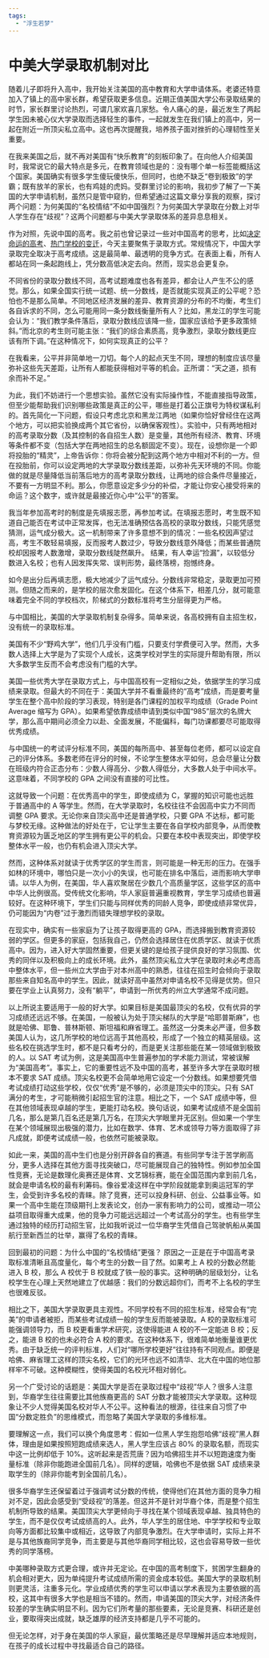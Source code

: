 ```yaml
---
tags: 
  - "浮生若梦"
---
```


# 中美大学录取机制对比

随着儿子即将升入高中，我开始关注美国的高中教育和大学申请体系。老婆还特意加入了镇上的高中家长群，希望获取更多信息。近期正值美国大学公布录取结果的时节，家长群里讨论热烈，可谓几家欢喜几家愁。令人痛心的是，最近发生了两起学生因未被心仪大学录取而选择轻生的事件，一起就发生在我们镇上的高中，另一起在附近一所顶尖私立高中。这也再次提醒我，培养孩子面对挫折的心理韧性至关重要。

在我来美国之后，就不再对美国有“快乐教育”的刻板印象了。在向他人介绍美国时，我常说它的最大特点是多元，在教育领域也是的：没有哪个单一标签能概括这个国家。美国确实有很多学生傻玩傻快乐，但同时，也绝不缺乏“卷到极致”的学霸；既有放羊的家长，也有鸡娃的虎妈。受群里讨论的影响，我初步了解了一下美国的大学申请机制，虽然只是管中窥豹，但希望通过这篇文章分享我的观察，探讨两个问题：为何美国的“名校情结”不如中国强烈？为何美国大学录取在分数上对华人学生存在“歧视”？这两个问题都与中美大学录取体系的差异息息相关。

作为对照，先说中国的高考。我之前也曾记录过一些对中国高考的思考，比如[决定命运的高考](2024-06-29-决定命运的高考/index.md)、[热门学校的变迁](2024-07-28-热门学校的变迁/index.md)，今天主要聚焦于录取方式。常规情况下，中国大学录取完全取决于高考成绩。这是最简单、最透明的竞争方式。在表面上看，所有人都站在同一条起跑线上，凭分数高低决定去向。然而，现实总会更复杂。

不同省份的录取分数线不同，高考试题难度也各有差异，都会让人产生不公的感觉。那么，如果全国实行统一试题、统一分数线，是否就能实现真正的公平呢？恐怕也不是那么简单。不同地区经济发展的差异、教育资源的分布的不均衡，考生们各自诉求的不同，怎么可能用同一条分数线衡量所有人？比如，黑龙江的学生可能会认为：“我们教学条件落后，录取分数线应该降一些，国家应该给予更多政策倾斜。”而北京的考生则可能主张：“我们的综合素质高，竞争激烈，录取分数线更应该有所下调。”在这种情况下，如何实现真正的公平？

在我看来，公平并非简单地一刀切。每个人的起点天生不同，理想的制度应该尽量弥补这些先天差距，让所有人都能获得相对平等的机会。正所谓：“天之道，损有余而补不足。”

为此，我们不妨进行一个思想实验。虽然它没有实际操作性，不能直接指导政策，但至少能帮助我们识别哪些政策是真正的公平，哪些是打着公正旗号为特权谋私利的。首先简化一下问题，假设只考虑北京和黑龙江两地（如果你恰好曾经住在这两个地方，可以把实验换成两个其它省份，以确保客观性）。实验中，只有两地相对的高考录取分数（及其控制的各自招生人数）是变量，其他所有经济、教育、环境等条件都不变（包括大学在两地招生的总名额固定不变）。现在，设想你是一个即将投胎的“精灵”，上帝告诉你：你将会被分配到这两个地方中相对不利的一方。但在投胎前，你可以设定两地的大学录取分数线差距，以弥补先天环境的不同。你能做的就是尽量降低当前落后地方的高考录取分数线，让两地的综合条件尽量接近，不要有一方明显不利。那么，你愿意设定多少分的补偿，才能让你安心接受将来的命运？这个数字，或许就是最接近你心中“公平”的答案。

我当年参加高考时的制度是先填报志愿，再参加考试。在填报志愿时，考生既不知道自己能否在考试中正常发挥，也无法准确预估各高校的录取分数线，只能凭感觉猜测，运气成分极大。这一机制带来了许多意想不到的情况：一些名校因声望过高，考生不敢轻易填报，反而报考人数过少，导致分数线意外降低；而某些普通院校却因报考人数激增，录取分数线陡然飙升。 结果，有人幸运“捡漏”，以较低分数进入名校；也有人因发挥失常、误判形势，最终落榜，抱憾终身。

如今是出分后再填志愿，极大地减少了运气成分。分数线非常稳定，录取更加可预测。但随之而来的，是学校的层次愈发固化。在这个体系下，相差几分，就可能意味着完全不同的学校档次，阶梯式的分数标准将考生分层得更为严格。

与中国相比，美国的大学录取机制复杂得多。简单来说，各高校拥有自主招生权，没有统一的录取标准。

美国有不少“野鸡大学”，他们几乎没有门槛，只要支付学费便可入学。然而，大多数人选择上大学是为了实现个人成长，这类学校对学生的实际提升帮助有限，所以大多数学生反而不会考虑没有门槛的大学。

美国一些优秀大学在录取方式上，与中国高校有一定相似之处，依据学生的学习成绩来录取。但最大的不同在于：美国大学并不看重最终的“高考”成绩，而是要考量学生在整个高中阶段的学习表现，特别是各门课程的加权平均成绩（Grade Point Average 缩写为 GPA）。如果希望依靠成绩申请到类似中国“985”层次的名牌大学，那么高中期间必须全力以赴、全面发展，不能偏科，每门功课都要尽可能取得优秀成绩。

与中国统一的考试评分标准不同，美国的每所高中、甚至每位老师，都可以设定自己的评分体系。多数老师在评分的时候，不论学生整体水平如何，总会尽量让分数在班级内符合正态分布：少数人得高分、少数人得低分，大多数人处于中间水平。这意味着，不同学校的 GPA 之间没有直接的可比性。

这就导致一个问题：在优秀高中的学生，即使成绩为 C，掌握的知识可能也远胜于普通高中的 A 等学生。然而，在大学录取时，名校往往不会因高中实力不同而调整 GPA 要求。无论你来自顶尖高中还是普通学校，只要 GPA 不达标，都可能与梦校无缘。这种做法的好处在于，它让学生主要在各自学校内部竞争，从而使教育资源较为匮乏地区的学生拥有更公平的机会。只要在本校中表现突出，即使学校整体水平一般，也仍有机会进入顶尖大学。

然而，这种体系对就读于优秀学区的学生而言，则可能是一种无形的压力。在强手如林的环境中，哪怕只是一次小小的失误，也可能在排名中落后，进而影响大学申请。以华人为例，在美国，华人喜欢聚居在少数几个高质量学区，这些学区的高中中华人比例很高。受传统文化影响，华人家庭普遍重视教育，学生学习成绩也普遍较好。在这种环境下，学生们只能与同样优秀的同龄人竞争，即使成绩非常优异，仍可能因为“内卷”过于激烈而错失理想学校的录取。

在现实中，确实有一些家庭为了让孩子取得更高的 GPA，而选择搬到教育资源较弱的学区。但更多的家庭，包括我自己，仍然会选择居住在优质学区、就读于优质高中。因为，进入好大学固然重要，但更关键的是给孩子提供良好的学习氛围、优秀的同伴以及积极向上的成长环境。此外，虽然顶尖私立大学在录取时未必考虑高中整体水平，但一些州立大学由于对本州高中的熟悉，往往在招生时会倾向于录取那些来自知名高中的学生。因此，就读好高中虽然对申请名校不见得是优势。但只要在学业上认真努力，没有“躺平”，申请到一所优秀的州立大学通常不成问题。

以上所说主要适用于一般的好大学。如果目标是美国最顶尖的名校，仅有优异的学习成绩还远远不够。在美国，一般被认为处于顶尖梯队的大学是“哈耶普斯麻”，也就是哈佛、耶鲁、普林斯顿、斯坦福和麻省理工。虽然这一分类未必严谨，但多数美国人认为，这几所学校的地位远高于其他高校，形成了一个独立的精英层级。这些名校在挑选学生时，都不是只看考分的，而是更关注那些能在某一领域做到极致的人。以 SAT 考试为例，这是美国高中生普遍参加的学术能力测试，常被误解为“美国高考”。事实上，它的重要性远不及中国的高考，甚至许多大学在录取时根本不要求 SAT 成绩。顶尖名校更不会简单地用它设定一个分数线。如果想要凭借考试成绩打动这些学校，仅仅“优秀”是不够的，必须是顶尖中的顶尖。只有 SAT 满分的考生，才可能稍微引起招生官的注意。相比之下，一个 SAT 成绩中等，但在其他领域表现卓越的学生，更能打动名校。换句话说，如果考试成绩不是全国前几名，那么是第几百名还是第几万名，在顶尖大学眼里并无区别。但如果一个学生在某个领域展现出极强的潜力，比如在数学、体育、艺术或领导力等方面取得了非凡成就，即便考试成绩一般，也依然可能被录取。

如此一来，美国的高中生们也是分别开辟各自的赛道。有些同学专注于苦学刷高分，更多人选择在其他方面寻找突破口，尽可能展现自己的独特性。例如参加全国性竞赛，无论是数理化奥赛还是体育、文艺锦标赛，能在全国范围内拿到前几名，就会是申请名校的最有利筹码。像谷爱凌这样在中学阶段就能拿到奥运冠军的学生，会受到许多名校的青睐。除了竞赛，还可以投身科研、创业、公益事业等。如果一个高中生能在顶级期刊上发表论文，创办一家有影响力的公司，或推动一项公益项目取得重大成果，他的竞争力可能远远超过一个考试高分的学生。也有些学生通过独特的经历打动招生官，比如我听说过一位华裔学生凭借自己驾驶帆船从美国航行至新西兰的壮举，赢得了名校的青睐。

回到最初的问题：为什么中国的“名校情结”更强？ 原因之一正是在于中国高考录取标准清晰且高度量化，每个考生的分数一目了然。如果考上 A 校的分数必然能进入 B 校，那么 A 校优于 B 校就成了铁一般的事实。这种明确的层级划分，让名校学生在心理上天然地建立了优越感：我们的分数远超你们，而考不上名校的学生也很难反驳。

相比之下，美国大学录取更具主观性。不同学校有不同的招生标准，经常会有“完美”的申请者被拒，而某些考试成绩一般的学生反而能被录取。A 校的录取标准可能强调领导力，而 B 校更看重学术研究，这使得能进 A 校的不一定能进 B 校；反之，能进 B 校的也未必符合 A 校的要求。在这种体系下，很难简单地衡量谁更优秀。由于缺乏统一的评判标准，人们对“哪所学校更好”往往持有不同观点。即便是哈佛、麻省理工这样的顶尖名校，它们的光环也远不如清华、北大在中国的地位那样牢不可破。这种模糊性，使得美国的名校光环相对弱化。

另一个广受讨论的话题是：美国大学是否在录取过程中“歧视”华人？很多人注意到，华裔学生往往需要比其他族裔更高的 SAT 分数才能被顶尖大学录取。这种现象让不少人觉得美国名校对华人不公平。这种看法的根源，往往来自习惯了中国“分数定胜负”的思维模式，而忽略了美国大学录取的多维标准。

要理解这一点，我们可以换个角度思考：假如一位黑人学生抱怨哈佛“歧视”黑人群体，理由是如果按照短跑成绩来选人，黑人学生应该占 80% 的录取名额，而现实中这一比例却低于 10%。这听起来是否荒唐？因为哈佛招生并不以短跑速度为衡量标准（除非你能跑进全国前几名）。同样的逻辑，哈佛也不是依据 SAT 成绩来录取学生的（除非你能考到全国前几名）。

很多华裔学生还保留着过于强调考试分数的传统，使得他们在其他方面的竞争力相对不足，因此会感受到“受歧视”的落差。但这并不是针对华裔个体，而是整个招生机制所导致的结果。美国顶尖大学更倾向于寻找在某个领域表现卓越、独具特色的学生，而不是仅仅考试成绩高的人。此外，华人学生的居住地、中学学校和专业取向等方面都比较集中或相近，这导致了内部竞争激烈。在大学申请时，实际上并不是与其他族裔同学竞争，而主要是与其他华裔同学相比较，这也会容易导致一些优秀的同学落榜。

中美哪种录取方式更合理，或许并无定论。在中国的高考制度下，贫困学生翻身的机会相对更大，因为单纯提升考试成绩所需的资金成本较低。美国大学的录取机制则更灵活，注重多元化。学业成绩优秀的学生可以申请以学术表现为主要依据的高校，这其中有很多大学也是相当不错的。然而，申请美国的顶尖大学，对经济条件较差的学生确实明显不利。因为它们所考量的那些要素，无论是竞赛、科研还是创业，要取得突出成就，缺乏雄厚的经济支持都是几乎不可能的。

但无论怎样，对于身在美国的华人家庭，最优策略还是尽早理解并适应本地规则，在孩子的成长过程中寻找最适合自己的路径。
